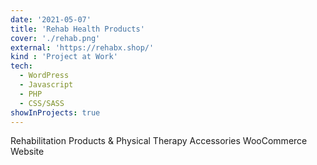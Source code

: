 ```yaml
---
date: '2021-05-07'
title: 'Rehab Health Products'
cover: './rehab.png'
external: 'https://rehabx.shop/'
kind : 'Project at Work'
tech:
  - WordPress
  - Javascript
  - PHP
  - CSS/SASS
showInProjects: true
---
```


Rehabilitation Products & Physical Therapy Accessories WooCommerce Website
